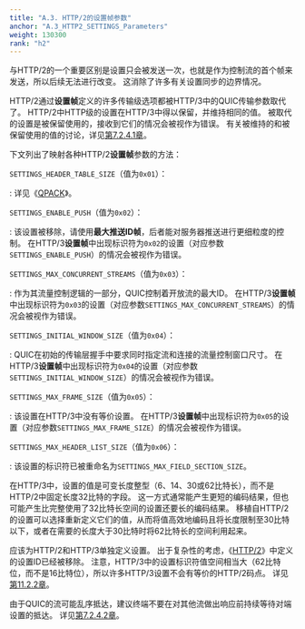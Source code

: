 ```yaml
---
title: "A.3. HTTP/2的设置帧参数"
anchor: "A.3_HTTP2_SETTINGS_Parameters"
weight: 130300
rank: "h2"
---
```


与HTTP/2的一个重要区别是设置只会被发送一次，也就是作为控制流的首个帧来发送，所以后续无法进行改变。
这消除了许多有关设置同步的边界情况。

HTTP/2通过**设置帧**定义的许多传输级选项都被HTTP/3中的QUIC传输参数取代了。
HTTP/2中HTTP级的设置在HTTP/3中得以保留，并维持相同的值。
被取代的设置是被保留使用的，接收到它们的情况会被视作为错误。
有关被维持的和被保留使用的值的讨论，详见[第7.2.4.1章]()。

下文列出了映射各种HTTP/2**设置帧**参数的方法：

`SETTINGS_HEADER_TABLE_SIZE`（值为`0x01`）：

:   详见《[QPACK]()》。

`SETTINGS_ENABLE_PUSH`（值为`0x02`）：

:   该设置被移除，请使用**最大推送ID帧**，后者能对服务器推送进行更细粒度的控制。
在HTTP/3**设置帧**中出现标识符为`0x02`的设置（对应参数`SETTINGS_ENABLE_PUSH`）的情况会被视作为错误。

`SETTINGS_MAX_CONCURRENT_STREAMS`（值为`0x03`）：

:   作为其流量控制逻辑的一部分，QUIC控制着开放流的最大ID。
在HTTP/3**设置帧**中出现标识符为`0x03`的设置（对应参数`SETTINGS_MAX_CONCURRENT_STREAMS`）的情况会被视作为错误。

`SETTINGS_INITIAL_WINDOW_SIZE`（值为`0x04`）：

:   QUIC在初始的传输层握手中要求同时指定流和连接的流量控制窗口尺寸。
在HTTP/3**设置帧**中出现标识符为`0x04`的设置（对应参数`SETTINGS_INITIAL_WINDOW_SIZE`）的情况会被视作为错误。

`SETTINGS_MAX_FRAME_SIZE`（值为`0x05`）：

:   该设置在HTTP/3中没有等价设置。
在HTTP/3**设置帧**中出现标识符为`0x05`的设置（对应参数`SETTINGS_MAX_FRAME_SIZE`）的情况会被视作为错误。

`SETTINGS_MAX_HEADER_LIST_SIZE`（值为`0x06`）：

:   该设置的标识符已被重命名为`SETTINGS_MAX_FIELD_SECTION_SIZE`。

在HTTP/3中，设置的值是可变长度整型（6、14、30或62比特长），而不是HTTP/2中固定长度32比特的字段。
这一方式通常能产生更短的编码结果，但也可能产生比完整使用了32比特长空间的设置还要长的编码结果。
移植自HTTP/2的设置可以选择重新定义它们的值，从而将值高效地编码且将长度限制至30比特以下，或者在需要的长度大于30比特时将62比特长的空间利用起来。

应该为HTTP/2和HTTP/3单独定义设置。
出于复杂性的考虑，《[HTTP/2]()》中定义的设置ID已经被移除。
注意，HTTP/3中的设置标识符值空间相当大（62比特位，而不是16比特位），所以许多HTTP/3设置不会有等价的HTTP/2码点。
详见[第11.2.2章]()。

由于QUIC的流可能乱序抵达，建议终端不要在对其他流做出响应前持续等待对端设置的抵达。
详见[第7.2.4.2章]()。
